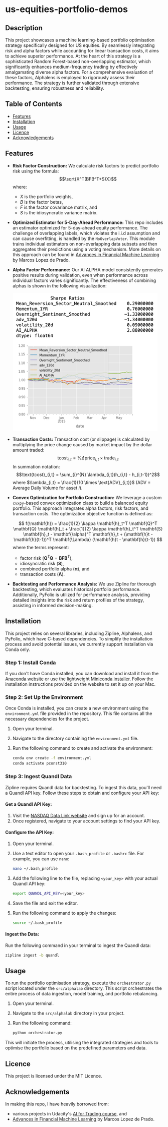 # us-equities-portfolio-demos

## Description
This project showcases a machine learning-based portfolio optimisation strategy specifically designed for US equities. By seamlessly integrating risk and alpha factors while accounting for linear transaction costs, it aims to achieve superior performance. At the heart of this strategy is a sophisticated Random Forest-based non-overlapping estimator, which significantly enhances medium-frequency trading by effectively amalgamating diverse alpha factors. For a comprehensive evaluation of these factors, Alphalens is employed to rigorously assess their performance. The strategy is further validated through extensive backtesting, ensuring robustness and reliability.
## Table of Contents
- [Features](#features)
- [Installation](#installation)
- [Usage](#usage)
- [Licence](#licence)
- [Acknowledgements](#acknowledgements)
## Features

- **Risk Factor Construction:**
  We calculate risk factors to predict portfolio risk using the formula:
$$\sqrt{X^T(BFB^T+S)X}$$
  where:
  - $X$ is the portfolio weights,
  - $B$ is the factor betas,
  - $F$ is the factor covariance matrix, and
  - $S$ is the idiosyncratic variance matrix.

- **Optimized Estimator for 5-Day-Ahead Performance:**
  This repo includes an estimator optimized for 5-day-ahead equity performance. The challenge of overlapping labels, which violates the i.i.d assumption and can cause overfitting, is handled by the `NoOverlapVoter`. This module trains individual estimators on non-overlapping data subsets and then aggregates their predictions using a voting mechanism. More details on this approach can be found in [Advances in Financial Machine Learning](https://www.wiley.com/en-br/Advances+in+Financial+Machine+Learning-p-9781119482086) by Marcos Lopez de Prado.

- **Alpha Factor Performance:**
  Our AI ALPHA model consistently generates positive results during validation, even when performance across individual factors varies significantly. The effectiveness of combining alphas is shown in the following visualization:

  ![combining_alphas.png](images/combining_alphas.png)

- **Transaction Costs:**
  Transaction cost (or slippage) is calculated by multiplying the price change caused by market impact by the dollar amount traded:
  $$\text{tcost}_{i,t} = \%\Delta \text{price}_{i,t} \times \text{trade}_{i,t}$$
  In summation notation:
  $$\text{tcost}_{i,t} = \sum_{i}^{N} \lambda_{i,t}(h_{i,t} - h_{i,t-1})^2$$
  where
  $\lambda_{i,t} = \frac{1}{10 \times \text{ADV}_{i,t}}$
    (ADV = Average Daily Volume for asset $i$).

- **Convex Optimization for Portfolio Construction:**
  We leverage a custom `cvxpy`-based convex optimization class to build a balanced equity portfolio. This approach integrates alpha factors, risk factors, and transaction costs. The optimization objective function is defined as:

  $$
  f(\mathbf{h}) = \frac{1}{2} \kappa \mathbf{h}_t^T \mathbf{Q}^T \mathbf{Q} \mathbf{h}_t + \frac{1}{2} \kappa \mathbf{h}_t^T \mathbf{S} \mathbf{h}_t - \mathbf{\alpha}^T \mathbf{h}_t + (\mathbf{h}t - \mathbf{h}{t-1})^T \mathbf{\Lambda} (\mathbf{h}t - \mathbf{h}{t-1})
  $$
  where the terms represent:
  - factor risk ($\mathbf{Q}^T \mathbf{Q} = \mathbf{BFB}^T$),
  - idiosyncratic risk ($\mathbf{S}$),
  - combined portfolio alpha ($\mathbf{\alpha}$), and
  - transaction costs ($\mathbf{\Lambda}$).

- **Backtesting and Performance Analysis:**
  We use Zipline for thorough backtesting, which evaluates historical portfolio performance. Additionally, PyFolio is utilized for performance analysis, providing detailed insights into the risk and return profiles of the strategy, assisting in informed decision-making.

## Installation

This project relies on several libraries, including Zipline, Alphalens, and PyFolio, which have C-based dependencies. To simplify the installation process and avoid potential issues, we currently support installation via Conda only.

### Step 1: Install Conda

If you don't have Conda installed, you can download and install it from the [Anaconda website](https://www.anaconda.com/) or use the lightweight [Miniconda installer](https://docs.conda.io/en/latest/miniconda.html). Follow the installation instructions provided on the website to set it up on your Mac.

### Step 2: Set Up the Environment

Once Conda is installed, you can create a new environment using the `environment.yml` file provided in the repository. This file contains all the necessary dependencies for the project.

1. Open your terminal.
2. Navigate to the directory containing the `environment.yml` file.
3. Run the following command to create and activate the environment:

    ```bash
    conda env create -f environment.yml
    conda activate pconst310
    ```

### Step 3: Ingest Quandl Data

Zipline requires Quandl data for backtesting. To ingest this data, you'll need a Quandl API key. Follow these steps to obtain and configure your API key:

#### Get a Quandl API Key:

1. Visit the [NASDAQ Data Link website](https://data.nasdaq.com/) and sign up for an account.
2. Once registered, navigate to your account settings to find your API key.

#### Configure the API Key:

1. Open your terminal.
2. Use a text editor to open your `.bash_profile` or `.bashrc` file. For example, you can use `nano`:

    ```bash
    nano ~/.bash_profile
    ```

3. Add the following line to the file, replacing `<your_key>` with your actual Quandl API key:

    ```bash
    export QUANDL_API_KEY=<your_key>
    ```

4. Save the file and exit the editor.
5. Run the following command to apply the changes:

    ```bash
    source ~/.bash_profile
    ```

#### Ingest the Data:

Run the following command in your terminal to ingest the Quandl data:

```bash
zipline ingest -b quandl
```

## Usage
To run the portfolio optimisation strategy, execute the `orchestrator.py` script located under the `src/alphalab` directory. This script orchestrates the entire process of data ingestion, model training, and portfolio rebalancing.

1. Open your terminal.
2. Navigate to the `src/alphalab` directory in your project.
3. Run the following command:

   ```bash
   python orchestrator.py
   ```

This will initiate the process, utilising the integrated strategies and tools to optimise the portfolio based on the predefined parameters and data.

## Licence
This project is licensed under the MIT Licence.
## Acknowledgements

In making this repo, I have heavily borrowed from:
- various projects in Udacity's [AI for Trading course](https://www.udacity.com/enrollment/nd880), and
- [Advances in Financial Machine Learning](https://www.wiley.com/en-br/Advances+in+Financial+Machine+Learning-p-9781119482086) by Marcos Lopez de Prado.
